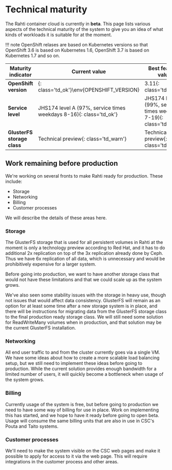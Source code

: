 # Technical maturity

The Rahti container cloud is currently in **beta**. This page lists various
aspects of the technical maturity of the system to give you an idea of what
kinds of workloads it is suitable for at the moment.

!!! note
    OpenShift relases are based on Kubernetes versions so that OpenShift 3.6 is
    based on Kubernetes 1.6, OpenShift 3.7 is based on Kubernetes 1.7 and so on.

| Maturity indicator          | Current value                                       | Best feasible value                                              |
|-----------------------------|-----------------------------------------------------|------------------------------------------------------------------|
| **OpenShift version**       | {: class='td_ok'}\env{OPENSHIFT_VERSION}            | 3.11{: class='td_ok'}                                             |
| **Service level**           | JHS174 level A (97%, service times weekdays 8-16){: class='td_ok'}      | JHS174 level B (99%, service times weekdays 7-19){: class='td_ok'}        |
| **GlusterFS storage class** | Technical preview{: class='td_warn'}                | Technical preview{: class='td_warn'}                             |

## Work remaining before production

We're working on several fronts to make Rahti ready for production.
These include:

  * Storage
  * Networking
  * Billing
  * Customer processes

We will describe the details of these areas here.

### Storage

The GlusterFS storage that is used for all persistent volumes in
Rahti at the moment is only a technology preview according to Red
Hat, and it has to do additional 2x replication on top of the 3x replication
already done by Ceph. Thus we have 6x replication of all data, which is
unnecessary and would be prohibitively expensive for a larger system.

Before going into production, we want to have another storage class that would
not have these limitations and that we could scale up as the system grows.

We've also seen some stability issues with the storage in heavy use, though not
issues that would affect data consistency. GlusterFS will remain as an option
for at least some time after a new storage system is in place, and there will be
instructions for migrating data from the GlusterFS storage class to the final
production ready storage class. We will still need some solution for
ReadWriteMany volumes when in production, and that solution may be the current
GlusterFS installation.

### Networking

All end user traffic to and from the cluster currently goes via a
single VM. We have some ideas about how to create a more scalable load
balancing setup, but we still need to implement these ideas before going
to production. While the current solution provides enough bandwidth for
a limited number of users, it will quickly become a bottleneck when
usage of the system grows.

### Billing

Currently usage of the system is free, but before going to production we need
to have some way of billing for use in place. Work on implementing this has
started, and we hope to have it ready before going to open beta. Usage will
consume the same billing units that are also in use in CSC's Pouta and Taito
systems.

### Customer processes

We'll need to make the system visible on the CSC web pages and make it possible
to apply for access to it via the web page. This will require integrations in
the customer process and other areas.
